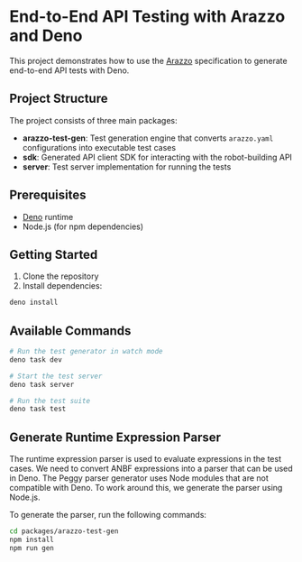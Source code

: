 # End-to-End API Testing with Arazzo and Deno

This project demonstrates how to use the [Arazzo](https://spec.openapis.org/arazzo/latest.html) specification to generate end-to-end API tests with Deno.

## Project Structure

The project consists of three main packages:

- **arazzo-test-gen**: Test generation engine that converts `arazzo.yaml` configurations into executable test cases
- **sdk**: Generated API client SDK for interacting with the robot-building API
- **server**: Test server implementation for running the tests

## Prerequisites

- [Deno](https://deno.land/) runtime
- Node.js (for npm dependencies)

## Getting Started

1. Clone the repository
2. Install dependencies:

```bash
deno install
```

## Available Commands

```bash
# Run the test generator in watch mode
deno task dev

# Start the test server
deno task server

# Run the test suite
deno task test
```

## Generate Runtime Expression Parser

The runtime expression parser is used to evaluate expressions in the test cases. We need to convert ANBF expressions into a parser that can be used in Deno. The Peggy parser generator uses Node modules that are not compatible with Deno. To work around this, we generate the parser using Node.js.

To generate the parser, run the following commands:

```bash
cd packages/arazzo-test-gen
npm install
npm run gen
```
